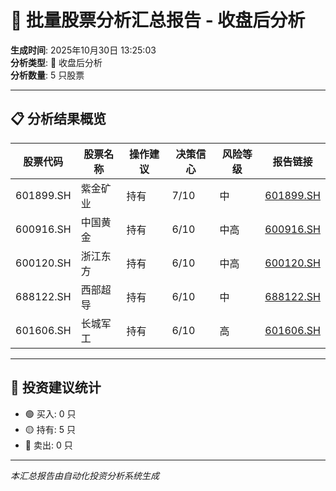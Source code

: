 # 🌆 批量股票分析汇总报告 - 收盘后分析

**生成时间**: 2025年10月30日 13:25:03  
**分析类型**: 🌆 收盘后分析  
**分析数量**: 5 只股票

---

## 📋 分析结果概览

| 股票代码 | 股票名称 | 操作建议 | 决策信心 | 风险等级 | 报告链接 |
|---------|---------|---------|---------|---------|---------|
| 601899.SH | 紫金矿业 | 持有 | 7/10 | 中 | [601899.SH](601899/2025-10-30/analysis_131050.md) |
| 600916.SH | 中国黄金 | 持有 | 6/10 | 中高 | [600916.SH](600916/2025-10-30/analysis_131420.md) |
| 600120.SH | 浙江东方 | 持有 | 6/10 | 中高 | [600120.SH](600120/2025-10-30/analysis_131815.md) |
| 688122.SH | 西部超导 | 持有 | 6/10 | 中 | [688122.SH](688122/2025-10-30/analysis_132142.md) |
| 601606.SH | 长城军工 | 持有 | 6/10 | 高 | [601606.SH](601606/2025-10-30/analysis_132503.md) |

---

## 🎯 投资建议统计

- 🟢 买入: 0 只
- 🟡 持有: 5 只
- 🔴 卖出: 0 只

---

*本汇总报告由自动化投资分析系统生成*
